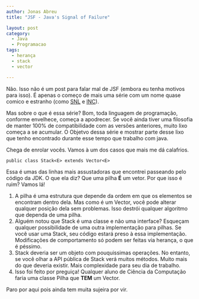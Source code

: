 ```yaml
---
author: Jonas Abreu
title: "JSF - Java's Signal of Failure"

layout: post
category:
  - Java
  - Programacao
tags:
  - herança
  - stack
  - vector

---
```

Não. Isso não é um post para falar mal de JSF (embora eu tenha motivos para isso). É apenas o começo de mais uma série com um nome quase comico e estranho (como [SNL][1] e [INC][2]).

Mas sobre o que é essa série? Bom, toda linguagem de programação, conforme envelhece, começa a apodrecer. Se você ainda tiver uma filosofia de manter 100% de compatibilidade com as versões anteriores, muito lixo começa a se acumular. O Objetvo dessa série e mostrar parte desse lixo que tenho encontrado durante esse tempo que trabalho com java.

Chega de enrolar vocês. Vamos à um dos casos que mais me dá calafrios.

    public class Stack<E> extends Vector<E>

Essa é umas das linhas mais assustadoras que encontrei passeando pelo código da JDK. O que ela diz? Que uma pilha **É** um vetor. Por que isso é ruim? Vamos lá!

1.  A pilha é uma estrutura que depende da ordem em que os elementos se encontram dentro dela. Mas como é um Vector, você pode alterar qualquer posição dela sem problemas. Isso destrói qualquer algoritmo que dependa de uma pilha.
2.  Alguém notou que Stack é uma classe e não uma interface? Esqueçam qualquer possibilidade de uma outra implementação para pilhas. Se você usar uma Stack, seu código estará preso à essa implementação. Modificações de comportamento só podem ser feitas via herança, o que é péssimo.
3.  Stack deveria ser um objeto com pouquissimas operações. No entanto, se você olhar a API pública de Stack verá muitos métodos. Muito mais do que deveria existir. Mais complexidade para seu dia de trabalho.
4.  Isso foi feito por preguiça! Qualquer aluno de Ciência da Computação faria uma classe Pilha que **TEM** um Vector.

Paro por aqui pois ainda tem muita sujeira por vir. 














 [1]: http://vidageek.net/2007/08/03/snl-a-arte-da-guerra/
 [2]: http://vidageek.net/2008/02/25/inc-isso-nao-compila/





